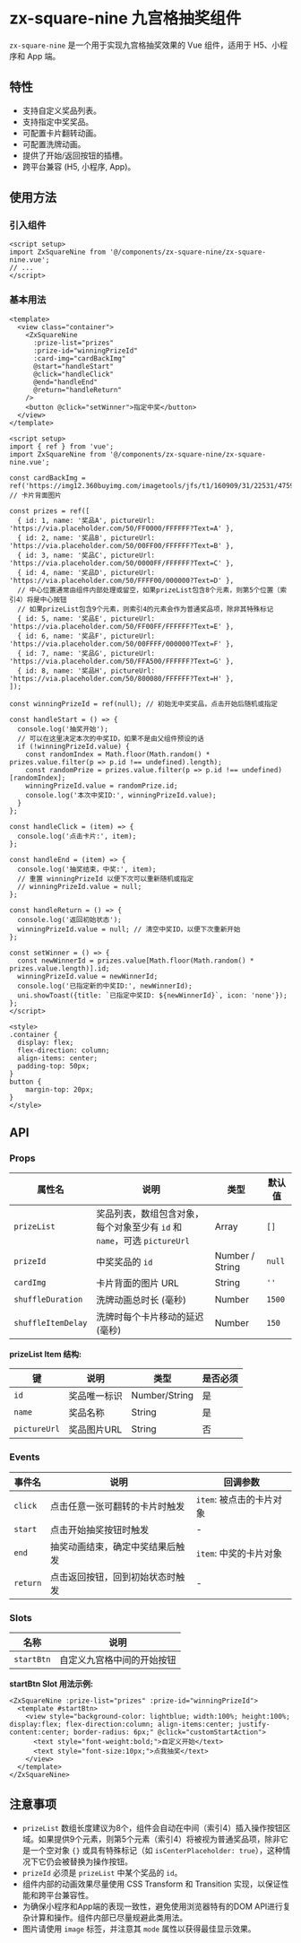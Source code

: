 # zx-square-nine 九宫格抽奖组件

`zx-square-nine` 是一个用于实现九宫格抽奖效果的 Vue 组件，适用于 H5、小程序和 App 端。

## 特性

- 支持自定义奖品列表。
- 支持指定中奖奖品。
- 可配置卡片翻转动画。
- 可配置洗牌动画。
- 提供了开始/返回按钮的插槽。
- 跨平台兼容 (H5, 小程序, App)。

## 使用方法

### 引入组件

```vue
<script setup>
import ZxSquareNine from '@/components/zx-square-nine/zx-square-nine.vue';
// ...
</script>
```

### 基本用法

```vue
<template>
  <view class="container">
    <ZxSquareNine
      :prize-list="prizes"
      :prize-id="winningPrizeId"
      :card-img="cardBackImg"
      @start="handleStart"
      @click="handleClick"
      @end="handleEnd"
      @return="handleReturn"
    />
    <button @click="setWinner">指定中奖</button>
  </view>
</template>

<script setup>
import { ref } from 'vue';
import ZxSquareNine from '@/components/zx-square-nine/zx-square-nine.vue';

const cardBackImg = ref('https://img12.360buyimg.com/imagetools/jfs/t1/160909/31/22531/4759/60e6bc51E8c977632/a0f91c40a7dc0961.png'); // 卡片背面图片

const prizes = ref([
  { id: 1, name: '奖品A', pictureUrl: 'https://via.placeholder.com/50/FF0000/FFFFFF?Text=A' },
  { id: 2, name: '奖品B', pictureUrl: 'https://via.placeholder.com/50/00FF00/FFFFFF?Text=B' },
  { id: 3, name: '奖品C', pictureUrl: 'https://via.placeholder.com/50/0000FF/FFFFFF?Text=C' },
  { id: 4, name: '奖品D', pictureUrl: 'https://via.placeholder.com/50/FFFF00/000000?Text=D' },
  // 中心位置通常由组件内部处理或留空，如果prizeList包含8个元素，则第5个位置（索引4）将是中心按钮
  // 如果prizeList包含9个元素，则索引4的元素会作为普通奖品项，除非其特殊标记
  { id: 5, name: '奖品E', pictureUrl: 'https://via.placeholder.com/50/FF00FF/FFFFFF?Text=E' },
  { id: 6, name: '奖品F', pictureUrl: 'https://via.placeholder.com/50/00FFFF/000000?Text=F' },
  { id: 7, name: '奖品G', pictureUrl: 'https://via.placeholder.com/50/FFA500/FFFFFF?Text=G' },
  { id: 8, name: '奖品H', pictureUrl: 'https://via.placeholder.com/50/800080/FFFFFF?Text=H' },
]);

const winningPrizeId = ref(null); // 初始无中奖奖品，点击开始后随机或指定

const handleStart = () => {
  console.log('抽奖开始');
  // 可以在这里决定本次的中奖ID，如果不是由父组件预设的话
  if (!winningPrizeId.value) {
    const randomIndex = Math.floor(Math.random() * prizes.value.filter(p => p.id !== undefined).length);
    const randomPrize = prizes.value.filter(p => p.id !== undefined)[randomIndex];
    winningPrizeId.value = randomPrize.id;
    console.log('本次中奖ID:', winningPrizeId.value);
  }
};

const handleClick = (item) => {
  console.log('点击卡片:', item);
};

const handleEnd = (item) => {
  console.log('抽奖结束，中奖:', item);
  // 重置 winningPrizeId 以便下次可以重新随机或指定
  // winningPrizeId.value = null; 
};

const handleReturn = () => {
  console.log('返回初始状态');
  winningPrizeId.value = null; // 清空中奖ID，以便下次重新开始
};

const setWinner = () => {
  const newWinnerId = prizes.value[Math.floor(Math.random() * prizes.value.length)].id;
  winningPrizeId.value = newWinnerId;
  console.log('已指定新的中奖ID:', newWinnerId);
  uni.showToast({title: `已指定中奖ID: ${newWinnerId}`, icon: 'none'});
};
</script>

<style>
.container {
  display: flex;
  flex-direction: column;
  align-items: center;
  padding-top: 50px;
}
button {
    margin-top: 20px;
}
</style>
```

## API

### Props

| 属性名            | 说明                                                                 | 类型           | 默认值     | 
|-------------------|----------------------------------------------------------------------|----------------|------------|
| `prizeList`       | 奖品列表，数组包含对象，每个对象至少有 `id` 和 `name`，可选 `pictureUrl` | Array          | `[]`       |
| `prizeId`         | 中奖奖品的 `id`                                                        | Number / String | `null`     |
| `cardImg`         | 卡片背面的图片 URL                                                       | String         | `''`       |
| `shuffleDuration` | 洗牌动画总时长 (毫秒)                                                    | Number         | `1500`     |
| `shuffleItemDelay`| 洗牌时每个卡片移动的延迟 (毫秒)                                            | Number         | `150`      |

**prizeList Item 结构:**

| 键           | 说明       | 类型   | 是否必须 |
|--------------|------------|--------|----------|
| `id`         | 奖品唯一标识 | Number/String | 是       |
| `name`       | 奖品名称   | String | 是       |
| `pictureUrl` | 奖品图片URL | String | 否       |

### Events

| 事件名    | 说明                                         | 回调参数                 |
|-----------|----------------------------------------------|--------------------------|
| `click`   | 点击任意一张可翻转的卡片时触发                 | `item`: 被点击的卡片对象 |
| `start`   | 点击开始抽奖按钮时触发                       | -                        |
| `end`     | 抽奖动画结束，确定中奖结果后触发             | `item`: 中奖的卡片对象   |
| `return`  | 点击返回按钮，回到初始状态时触发             | -                        |

### Slots

| 名称       | 说明                     |
|------------|--------------------------|
| `startBtn` | 自定义九宫格中间的开始按钮 |

**startBtn Slot 用法示例:**

```vue
<ZxSquareNine :prize-list="prizes" :prize-id="winningPrizeId">
  <template #startBtn>
    <view style="background-color: lightblue; width:100%; height:100%; display:flex; flex-direction:column; align-items:center; justify-content:center; border-radius: 6px;" @click="customStartAction">
      <text style="font-weight:bold;">自定义开始</text>
      <text style="font-size:10px;">点我抽奖</text>
    </view>
  </template>
</ZxSquareNine>
```

## 注意事项

- `prizeList` 数组长度建议为8个，组件会自动在中间（索引4）插入操作按钮区域。如果提供9个元素，则第5个元素（索引4）将被视为普通奖品项，除非它是一个空对象 `{}` 或具有特殊标记（如 `isCenterPlaceholder: true`），这种情况下它仍会被替换为操作按钮。
- `prizeId` 必须是 `prizeList` 中某个奖品的 `id`。
- 组件内部的动画效果尽量使用 CSS Transform 和 Transition 实现，以保证性能和跨平台兼容性。
- 为确保小程序和App端的表现一致性，避免使用浏览器特有的DOM API进行复杂计算和操作。组件内部已尽量规避此类用法。
- 图片请使用 `image` 标签，并注意其 `mode` 属性以获得最佳显示效果。